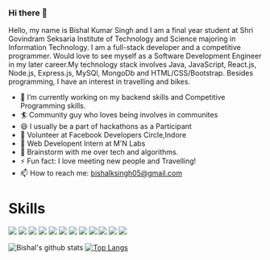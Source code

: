 ### Hi there 👋

<!--
**Bishal05/Bishal05** is a ✨ _special_ ✨ repository because its `README.md` (this file) appears on your GitHub profile.
- 🔭 I’m currently working on ...
- 🌱 I’m currently learning ...
- 👯 I’m looking to collaborate on ...
- 🤔 I’m looking for help with ...
- 💬 Ask me about ...
- 📫 How to reach me: ...
- 😄 Pronouns: ...
- ⚡ Fun fact: ...


-->

Hello, my name is Bishal Kumar Singh and I am a final year student at Shri Govindram Seksaria Institute of Technology and Science majoring in Information Technology. I am a full-stack developer and a competitive programmer. Would love to see myself as a Software Development Engineer in my later career.My technology stack involves Java, JavaScript, React.js, Node.js, Express.js, MySQl, MongoDb and HTML/CSS/Bootstrap. Besides programming, I have an interest in travelling and bikes.


- 🔭 I’m currently working on my backend skills and Competitive Programming skills.
- 🏄‍ Community guy who loves being involves in communites 
- 😄 I usually be a part of hackathons as a Participant
- 🤝 Volunteer at Facebook Developers Circle,Indore
- 🤖 Web Developent Intern at M'N Labs
- 💬 Brainstorm with me over tech and algorithms.
- ⚡ Fun fact: I love meeting new people and Travelling!
- 📫 How to reach me: bishalksingh05@gmail.com

# Skills

<img src="https://img.shields.io/badge/Java-ED8B00?style=for-the-badge&logo=java&logoColor=white" />  <img src="https://img.shields.io/badge/JavaScript-323330?style=for-the-badge&logo=javascript&logoColor=F7DF1E" />  <img src="https://img.shields.io/badge/React-20232A?style=for-the-badge&logo=react&logoColor=61DAFB" />  <img src="https://img.shields.io/badge/Node.js-339933?style=for-the-badge&logo=nodedotjs&logoColor=white" />  <img src="https://img.shields.io/badge/Express.js-000000?style=for-the-badge&logo=express&logoColor=white" />  <img src="https://img.shields.io/badge/MySQL-005C84?style=for-the-badge&logo=mysql&logoColor=white" />  <img src="https://img.shields.io/badge/MongoDB-white?style=for-the-badge&logo=mongodb&logoColor=4EA94B" />  <img src="https://img.shields.io/badge//npm-CB3837?style=for-the-badge&logo=npm&logoColor=white" />  <img src="https://img.shields.io/badge/JWT-000000?style=for-the-badge&logo=JSON%20web%20tokens&logoColor=white" />  <img src="https://img.shields.io/badge/HTML5-E34F26?style=for-the-badge&logo=html5&logoColor=white" />  <img src="https://img.shields.io/badge/CSS3-1572B6?style=for-the-badge&logo=css3&logoColor=white" />  <img src="https://img.shields.io/badge/Bootstrap-563D7C?style=for-the-badge&logo=bootstrap&logoColor=white" />



![Bishal's github stats](https://github-readme-stats.vercel.app/api?username=Bishal05) [![Top Langs](https://github-readme-stats.vercel.app/api/top-langs/?username=Bishal05)](https://github.com/anuraghazra/github-readme-stats)


